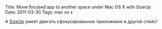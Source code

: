 Title: Move focused app to another space under Mac OS X with SizeUp
Date: 2011-03-30
Tags: mac os x

<div class="text">А <a href="http://irradiatedsoftware.com/sizeup/">SizeUp</a> умеет двигать сфокусированное приложение в другой спейс!</div>